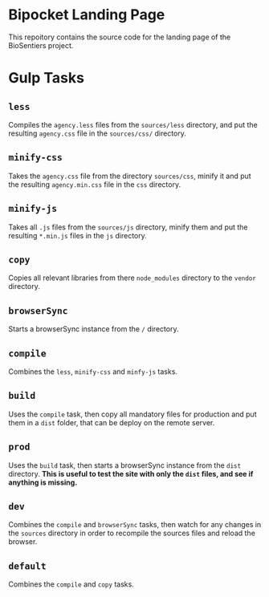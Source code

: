 # Bipocket Landing Page

This repoitory contains the source code for the landing page of the BioSentiers project.

# Gulp Tasks

## `less`

Compiles the `agency.less` files from the `sources/less` directory, and put the resulting `agency.css` file in the `sources/css/` directory.

## `minify-css`

Takes the `agency.css` file from the directory `sources/css`, minify it and put the resulting `agency.min.css` file in the `css` directory.

## `minify-js`

Takes all `.js` files from the `sources/js` directory, minify them and put the resulting `*.min.js` files in the `js` directory.

## `copy`

Copies all relevant libraries from there `node_modules` directory to the `vendor` directory.

## `browserSync`

Starts a browserSync instance from the `/` directory.

## `compile`

Combines the `less`, `minify-css` and `minfy-js` tasks.

## `build`

Uses the `compile` task, then copy all mandatory files for production and put them in a `dist` folder, that can be deploy on the remote server.

## `prod`

Uses the `build` task, then starts a browserSync instance from the `dist` directory.
**This is useful to test the site with only the `dist` files, and see if anything is missing.**

## `dev`

Combines the `compile` and `browserSync` tasks, then watch for any changes in the `sources` directory in order to recompile the sources files and reload the browser.

## `default`

Combines the `compile` and `copy` tasks.